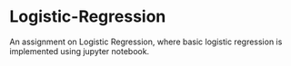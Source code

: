 # Logistic-Regression
An assignment on Logistic Regression, where basic logistic regression is implemented using jupyter notebook.
